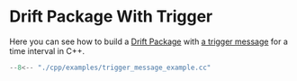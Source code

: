 # Drift Package With Trigger

Here you can see how to build a [Drift Package](../api/common.md) with [a trigger message](../api/triggering.md) for a
time interval in C++.

```cpp title="cpp/examples/trigger_message_example.cc"
--8<-- "./cpp/examples/trigger_message_example.cc"
```
